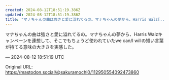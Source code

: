 ```yaml
---
created: 2024-08-12T18:51:19.386Z
updated: 2024-08-12T18:51:19.386Z
title: "マナちゃんの曲は強さと愛に溢れてるの。マナちゃんの夢から、Harris Walz[...]"
---
```


<p>マナちゃんの曲は強さと愛に溢れてるの。マナちゃんの夢から、Harris Walzキャンペーンを連想して、そこでもちょうど使われていたwe can/I willの短い言葉が持てる意味の大きさを実感した。</p>

&mdash; 2024-08-12 18:51:19 UTC

Original URL: https://mastodon.social/@sakuramochi0/112950554092473860
